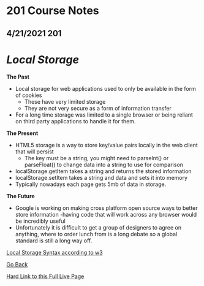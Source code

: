# 201 Course Notes

## 4/21/2021 201

# *Local Storage*

**The Past**

- Local storage for web applications used to only be available in the form of cookies
  - These have very limited storage
  - They are not very secure as a form of information transfer
- For a long time storage was limited to a single browser or being reliant on third party applications to handle it for them.

**The Present**
- HTML5 storage is a way to store key/value pairs locally in the web client that will persist
  - The key must be a string, you might need to parseInt() or parseFloat() to change data into a string to use for comparison
- localStorage.getItem takes a string and returns the stored information
- localStorage.setItem takes a string and data and sets it into memory
- Typically nowadays each page gets  5mb of data in storage.

**The Future**
- Google is working on making cross platform open source ways to better store information
  -having code that will work across any browser would be incredibly useful
- Unfortunately it is difficult to get a group of designers to agree on anything, where to order lunch from is a long debate so a global standard is still a long way off.


[Local Storage Syntax according to w3](https://www.w3schools.com/htmL/html5_webstorage.asp)


[Go Back](README.md)

[Hard Link to this Full Live Page](https://charles-bofferding.github.io/reading-notes/class-13.html)